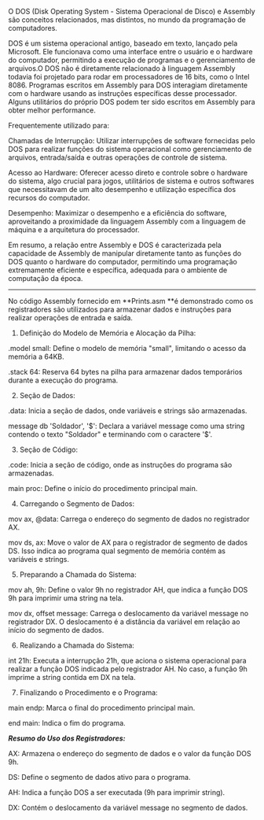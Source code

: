 O DOS (Disk Operating System - Sistema Operacional de Disco) e Assembly são conceitos relacionados, mas distintos, no mundo da programação de computadores.

DOS é um sistema operacional antigo, baseado em texto, lançado pela Microsoft.
Ele funcionava como uma interface entre o usuário e o hardware do computador, permitindo a execução de programas e o gerenciamento de
arquivos.O DOS não é diretamente relacionado à linguagem Assembly todavia foi projetado para rodar em processadores de 16 bits, como o
Intel 8086. Programas escritos em Assembly para DOS interagiam diretamente com o hardware usando as instruções específicas desse processador.
Alguns utilitários do próprio DOS podem ter sido escritos em Assembly para obter melhor performance.

Frequentemente utilizado para:

Chamadas de Interrupção: Utilizar interrupções de software fornecidas pelo DOS para realizar funções do sistema operacional como 
gerenciamento de arquivos, entrada/saída e outras operações de controle de sistema.

Acesso ao Hardware: Oferecer acesso direto e controle sobre o hardware do sistema, algo crucial para jogos, utilitários de sistema e 
outros  softwares que necessitavam de um alto desempenho e utilização específica dos recursos do computador.

Desempenho: Maximizar o desempenho e a eficiência do software, aproveitando a proximidade da linguagem Assembly com a linguagem de máquina
e a arquitetura do processador.

Em resumo, a relação entre Assembly e DOS é caracterizada pela capacidade de Assembly de manipular diretamente tanto as funções do DOS 
quanto o hardware do computador, permitindo uma programação extremamente eficiente e específica, adequada para o ambiente de computação 
da época.

-----------------------------------------------------------------------------
No código Assembly fornecido em **Prints.asm **é demonstrado como os registradores são utilizados para armazenar dados e instruções para realizar operações de entrada e saída.

1. Definição do Modelo de Memória e Alocação da Pilha:

.model small: Define o modelo de memória "small", limitando o acesso da memória a 64KB.

.stack 64: Reserva 64 bytes na pilha para armazenar dados temporários durante a execução do programa.

2. Seção de Dados:

.data: Inicia a seção de dados, onde variáveis ​​e strings são armazenadas.

message db 'Soldador', '$': Declara a variável message como uma string contendo o texto "Soldador" e terminando com o caractere '$'.

3. Seção de Código:

.code: Inicia a seção de código, onde as instruções do programa são armazenadas.

main proc: Define o início do procedimento principal main.

4. Carregando o Segmento de Dados:

mov ax, @data: Carrega o endereço do segmento de dados no registrador AX.

mov ds, ax: Move o valor de AX para o registrador de segmento de dados DS. Isso indica ao programa qual segmento de memória contém as 
variáveis ​​e strings.

5. Preparando a Chamada do Sistema:

mov ah, 9h: Define o valor 9h no registrador AH, que indica a função DOS 9h para imprimir uma string na tela.

mov dx, offset message: Carrega o deslocamento da variável message no registrador DX. O deslocamento é a distância da variável em relação 
ao início do segmento de dados.

6. Realizando a Chamada do Sistema:

int 21h: Executa a interrupção 21h, que aciona o sistema operacional para realizar a função DOS indicada pelo registrador AH. No caso, a 
função 9h imprime a string contida em DX na tela.

7. Finalizando o Procedimento e o Programa:

main endp: Marca o final do procedimento principal main.

end main: Indica o fim do programa.


***Resumo do Uso dos Registradores:***

AX: Armazena o endereço do segmento de dados e o valor da função DOS 9h.

DS: Define o segmento de dados ativo para o programa.

AH: Indica a função DOS a ser executada (9h para imprimir string).

DX: Contém o deslocamento da variável message no segmento de dados.
